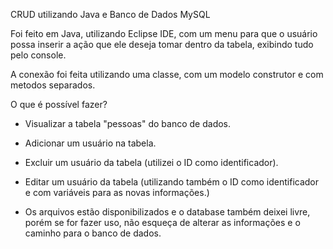 CRUD utilizando Java e Banco de Dados MySQL

Foi feito em Java, utilizando Eclipse IDE, com um menu para que o usuário possa inserir a ação que ele deseja tomar dentro da tabela, exibindo tudo pelo console.

A conexão foi feita utilizando uma classe, com um modelo construtor e com metodos separados.

O que é possível fazer?
- Visualizar a tabela "pessoas" do banco de dados.
- Adicionar um usuário na tabela.
- Excluir um usuário da tabela (utilizei o ID como identificador).
- Editar um usuário da tabela (utilizando também o ID como identificador e com variáveis para as novas informações.)


- Os arquivos estão disponibilizados e o database também deixei livre, porém se for fazer uso, não esqueça de alterar as informações e o caminho para o banco de dados.